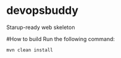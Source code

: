 # devopsbuddy
Starup-ready web skeleton

#How to build
Run the following command:
```
mvn clean install
```

